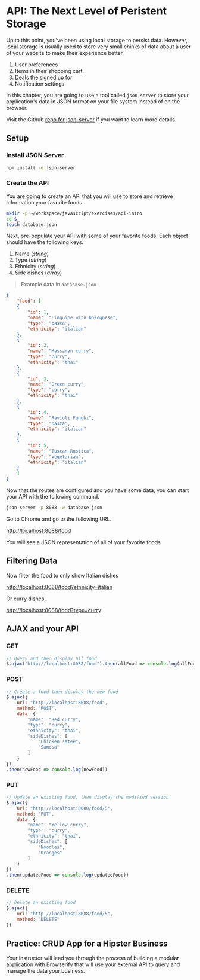 # API: The Next Level of Peristent Storage

Up to this point, you've been using local storage to persist data. However, local storage is usually used to store very small chinks of data about a user of your website to make their experience better.

1. User preferences
1. Items in their shopping cart
1. Deals the signed up for
1. Notification settings

In this chapter, you are going to use a tool called `json-server` to store your application's data in JSON format on your file system instead of on the browser.

Visit the Github [repo for json-server](https://github.com/typicode/json-server) if you want to learn more details.

## Setup

### Install JSON Server

```sh
npm install -g json-server
```

### Create the API

You are going to create an API that you will use to store and retrieve information your favorite foods.

```sh
mkdir -p ~/workspace/javascript/exercises/api-intro
cd $_
touch database.json
```

Next, pre-populate your API with some of your favorite foods. Each object should have the following keys.

1. Name (_string_)
1. Type (_string_)
1. Ethnicity (_string_)
1. Side dishes (_array_)

> Example data in `database.json`

```json
{
    "food": [
    {
        "id": 1,
        "name": "Linguine with bolognese",
        "type": "pasta",
        "ethnicity": "italian"
    },
    {
        "id": 2,
        "name": "Massaman curry",
        "type": "curry",
        "ethnicity": "thai"
    },
    {
        "id": 3,
        "name": "Green curry",
        "type": "curry",
        "ethnicity": "thai"
    },
    {
        "id": 4,
        "name": "Ravioli Funghi",
        "type": "pasta",
        "ethnicity": "italian"
    },
    {
        "id": 5,
        "name": "Tuscan Rustica",
        "type": "vegetarian",
        "ethnicity": "italian"
    }
    ]
}
```

Now that the routes are configured and you have some data, you can start your API with the following command.

```sh
json-server -p 8088 -w database.json
```

Go to Chrome and go to the following URL.

[http://localhost:8088/food](http://localhost:8088/food)

You will see a JSON representation of all of your favorite foods.

## Filtering Data

Now filter the food to only show Italian dishes

[http://localhost:8088/food?ethnicity=italian](http://localhost:8088/food?ethnicity=italian)

Or curry dishes.

[http://localhost:8088/food?type=curry](http://localhost:8088/food?type=curry)

## AJAX and your API

### GET

```js
// Query and then display all food
$.ajax("http://localhost:8088/food").then(allFood => console.log(allFood))
```

### POST

```js
// Create a food then display the new food
$.ajax({
    url: "http://localhost:8088/food",
    method: "POST",
    data: {
        "name": "Red curry",
        "type": "curry",
        "ethnicity": "thai",
        "sideDishes": [
            "Chicken satee",
            "Samosa"
        ]
    }
})
.then(newFood => console.log(newFood))
```

### PUT

```js
// Update an existing food, then display the modified version
$.ajax({
    url: "http://localhost:8088/food/5",
    method: "PUT",
    data: {
        "name": "Yellow curry",
        "type": "curry",
        "ethnicity": "thai",
        "sideDishes": [
            "Noodles",
            "Oranges"
        ]
    }
})
.then(updatedFood => console.log(updatedFood))
```

### DELETE

```js
// Delete an existing food
$.ajax({
    url: "http://localhost:8088/food/5",
    method: "DELETE"
})
```

## Practice: CRUD App for a Hipster Business

Your instructor will lead you through the process of building a modular application with Browserify that will use your external API to query and manage the data your business.
